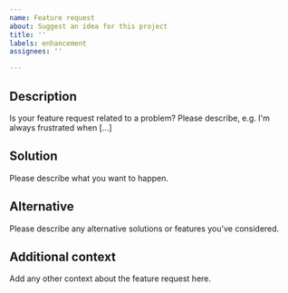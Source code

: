 ```yaml
---
name: Feature request
about: Suggest an idea for this project
title: ''
labels: enhancement
assignees: ''

---
```


## Description
Is your feature request related to a problem? Please describe, e.g. I'm always frustrated when [...]

## Solution
Please describe what you want to happen.

## Alternative
Please describe any alternative solutions or features you've considered.

## Additional context
Add any other context about the feature request here.
